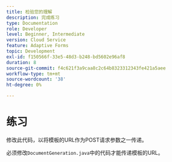 ```yaml
---
title: 检验您的理解
description: 完成练习
type: Documentation
role: Developer
level: Beginner, Intermediate
version: Cloud Service
feature: Adaptive Forms
topic: Development
exl-id: f150566f-33e5-48d3-b248-bd5602e96af8
duration: 8
source-git-commit: f4c621f3a9caa8c2c64b8323312343fe421a5aee
workflow-type: tm+mt
source-wordcount: '38'
ht-degree: 0%

---
```


# 练习

修改此代码，以将模板的URL作为POST请求参数之一传递。

必须修改`DocumentGeneration.java`中的代码才能传递模板的URL。
